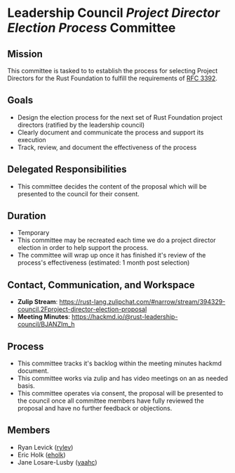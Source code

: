 # Leadership Council _Project Director Election Process_ Committee

## Mission

This committee is tasked to to establish the process for selecting Project Directors for the Rust Foundation to fulfill the requirements of [RFC 3392](https://rust-lang.github.io/rfcs/3392-leadership-council.html).

## Goals

* Design the election process for the next set of Rust Foundation project directors (ratified by the leadership council)
* Clearly document and communicate the process and support its execution
* Track, review, and document the effectiveness of the process

## Delegated Responsibilities

* This committee decides the content of the proposal which will be presented to the council for their consent.

## Duration

* Temporary
* This committee may be recreated each time we do a project director election in order to help support the process.
* The committee will wrap up once it has finished it's review of the process's effectiveness (estimated: 1 month post selection)

## Contact, Communication, and Workspace

- **Zulip Stream**: https://rust-lang.zulipchat.com/#narrow/stream/394329-council.2Fproject-director-election-proposal
- **Meeting Minutes**: https://hackmd.io/@rust-leadership-council/BJANZIm_h

## Process

* This committee tracks it's backlog within the meeting minutes hackmd document.
* This committee works via zulip and has video meetings on an as needed basis.
* This committee operates via consent, the proposal will be presented to the council once all committee members have fully reviewed the proposal and have no further feedback or objections.

## Members

* Ryan Levick ([rylev](https://github.com/rust-lang/team/blob/master/people/rylev.toml))
* Eric Holk ([eholk](https://github.com/rust-lang/team/blob/master/people/eholk.toml))
* Jane Losare-Lusby ([yaahc](https://github.com/rust-lang/team/blob/master/people/yaahc.toml))

